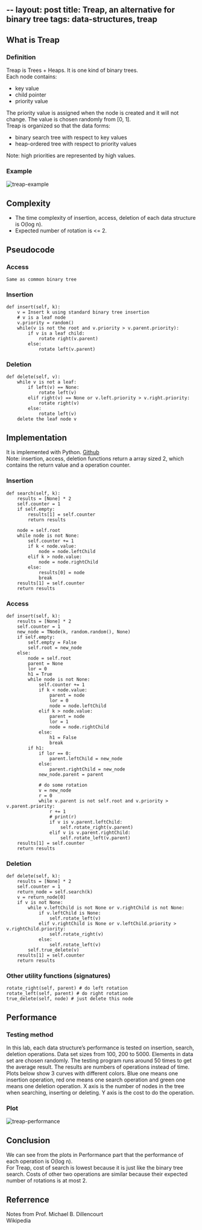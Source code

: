 --
layout: post
title: Treap, an alternative for binary tree
tags: data-structures, treap
--

## What is Treap
### Definition
Treap is Trees + Heaps. It is one kind of binary trees.  
Each node contains:  

* key value
* child pointer  
* priority value

The priority value is assigned when the node is created and it will not change. The value is chosen randomly from [0, 1].  
Treap is organized so that the data forms:

* binary search tree with respect to key values
* heap-ordered tree with respect to priority values

Note: high priorities are represented by high values.

### Example
![treap-example](http://pair5904t.bkt.clouddn.com/2018-06-19-treap-intro/Screen%20Shot%202018-06-19%20at%2013.50.17.png)

## Complexity

* The time complexity of insertion, access, deletion of each data structure is O(log n).  
* Expected number of rotation is <= 2.

## Pseudocode

### Access
```
Same as common binary tree
```
### Insertion
```
def insert(self, k):
	v = Insert k using standard binary tree insertion
	# v is a leaf node
	v.priority = random()
	while(v is not the root and v.priority > v.parent.priority):
		if v is a leaf child:
			rotate right(v.parent)
		else:
			rotate left(v.parent)

```
### Deletion
```
def delete(self, v):
	while v is not a leaf:
		if left(v) == None:
			rotate left(v)
		elif right(v) == None or v.left.priority > v.right.priority:
			rotate right(v)
		else:
			rotate left(v)
	delete the leaf node v

```

## Implementation
It is implemented with Python. [Github](https://github.com/BearL222/CS261p/tree/master/Project2)  
Note: insertion, access, deletion functions return a array sized 2, which contains the return value and a operation counter.

### Insertion
```
def search(self, k):
    results = [None] * 2
    self.counter = 1
    if self.empty:
        results[1] = self.counter
        return results

    node = self.root
    while node is not None:
        self.counter += 1
        if k < node.value:
            node = node.leftChild
        elif k > node.value:
            node = node.rightChild
        else:
            results[0] = node
            break
    results[1] = self.counter
    return results

```
### Access
```
def insert(self, k):
    results = [None] * 2
    self.counter = 1
    new_node = TNode(k, random.random(), None)
    if self.empty:
        self.empty = False
        self.root = new_node
    else:
        node = self.root
        parent = None
        lor = 0
        h1 = True
        while node is not None:
            self.counter += 1
            if k < node.value:
                parent = node
                lor = 0
                node = node.leftChild
            elif k > node.value:
                parent = node
                lor = 1
                node = node.rightChild
            else:
                h1 = False
                break
        if h1:
            if lor == 0:
                parent.leftChild = new_node
            else:
                parent.rightChild = new_node
            new_node.parent = parent

            # do some rotation
            v = new_node
            r = 0
            while v.parent is not self.root and v.priority > v.parent.priority:
                r += 1
                # print(r)
                if v is v.parent.leftChild:
                    self.rotate_right(v.parent)
                elif v is v.parent.rightChild:
                    self.rotate_left(v.parent)
    results[1] = self.counter
    return results
```
### Deletion
```
def delete(self, k):
    results = [None] * 2
    self.counter = 1
    return_node = self.search(k)
    v = return_node[0]
    if v is not None:
        while v.leftChild is not None or v.rightChild is not None:
            if v.leftChild is None:
                self.rotate_left(v)
            elif v.rightChild is None or v.leftChild.priority > v.rightChild.priority:
                self.rotate_right(v)
            else:
                self.rotate_left(v)
        self.true_delete(v)
    results[1] = self.counter
    return results

```

### Other utility functions (signatures)
```
rotate_right(self, parent) # do left rotation
rotate_left(self, parent) # do right rotation
true_delete(self, node) # just delete this node
```

## Performance
### Testing method
In this lab, each data structure’s performance is tested on insertion, search, deletion operations. Data set sizes from 100, 200 to 5000. Elements in data set are chosen randomly. The testing program runs around 50 times to get the average result. The results are numbers of operations instead of time.  
Plots below show 3 curves with different colors. Blue one means one insertion operation, red one means one search operation and green one means one deletion operation. X axis is the number of nodes in the tree when searching, inserting or deleting. Y axis is the cost to do the operation.
### Plot
![treap-performance](http://pair5904t.bkt.clouddn.com/2018-06-19-treap-intro/treap-performance.png)

## Conclusion
We can see from the plots in Performance part that the performance of each operation is O(log n).  
For Treap, cost of search is lowest because it is just like the binary tree search. Costs of other two operations are similar because their expected number of rotations is at most 2.

## Referrence
Notes from Prof. Michael B. Dillencourt  Wikipedia